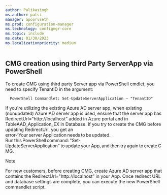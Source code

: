 ```yaml
---
author: Palikasingh
ms.author: palsi
manager: apoorvseth
ms.prod: configuration-manager
ms.technology: configmgr-core
ms.topic: include
ms.date: 01/30/2023
ms.localizationpriority: medium
---
```


## <a name="bkmk_CMGP"></a> CMG creation using third Party ServerApp via PowerShell

<!--17186203-->
To create CMG using third party Server app via PowerShell cmdlet, you need to specify TenantID in the argument: 

      PowerShell Commandlet: Set-UpdateServerApplication – "TenantID" 

If you're utilizing the existing Azure AD server app, when existing (nonupdated) Azure AD server app is used, ensure that the server app has RedirectUrl="http://localhost” added in Azure portal and in TableAAD_Application_EX in Database.  If you try to create the CMG before updating RedirectUrl, you get an error-‘Your server Application needs to be updated.
Run this PowerShell command: "Set-UpdateServerApplication" to update your App, and then try again to create CMG.

> [!NOTE] 
> For new customers, before creating CMG, create Azure AD server app that contains the RedirectUrl="http://localhost” in your App. 
Once redirect URL and database settings are complete, you can execute the new PowerShell commandlet script. 
